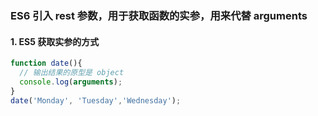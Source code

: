 ### ES6 引入 rest 参数，用于获取函数的实参，用来代替 arguments
#### 1. ES5 获取实参的方式
```js
function date(){
  // 输出结果的原型是 object
  console.log(arguments);
}
date('Monday', 'Tuesday','Wednesday');
```
<!--stackedit_data:
eyJoaXN0b3J5IjpbLTEzNzc3OTM0MDksLTIwODg3NDY2MTJdfQ
==
-->